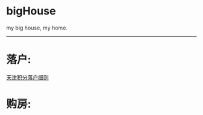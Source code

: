 # bigHouse
my big house, my home.

---

# 落户:
[天津积分落户细则](https://tianjin.chashebao.com/ziliao/18902.html)



# 购房:
